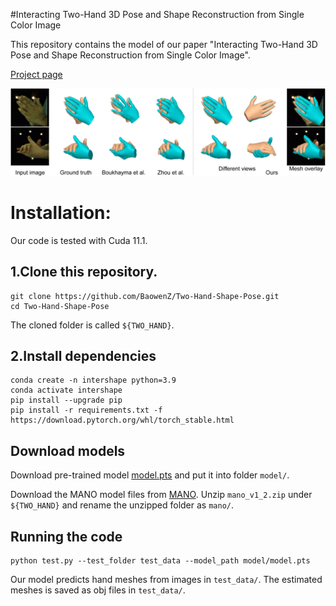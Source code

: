 #Interacting Two-Hand 3D Pose and Shape Reconstruction from Single Color Image

This repository contains the model of our paper "Interacting Two-Hand 3D Pose and Shape Reconstruction from Single Color Image".

[Project page](https://baowenz.github.io/Intershape/)

![prediction example](teaser.png)

# Installation:
Our code is tested with Cuda 11.1.
## 1.Clone this repository.
```
git clone https://github.com/BaowenZ/Two-Hand-Shape-Pose.git
cd Two-Hand-Shape-Pose
```
The cloned folder is called `${TWO_HAND}`.
## 2.Install dependencies
```
conda create -n intershape python=3.9
conda activate intershape
pip install --upgrade pip
pip install -r requirements.txt -f https://download.pytorch.org/whl/torch_stable.html
```
## Download models
Download pre-trained model [model.pts]() and put it into folder `model/`.

Download the MANO model files from [MANO](https://mano.is.tue.mpg.de/). Unzip `mano_v1_2.zip` under `${TWO_HAND}` and rename the unzipped folder as `mano/`.

## Running the code
```
python test.py --test_folder test_data --model_path model/model.pts
```
Our model predicts hand meshes from images in `test_data/`. The estimated meshes is saved as obj files in `test_data/`.

